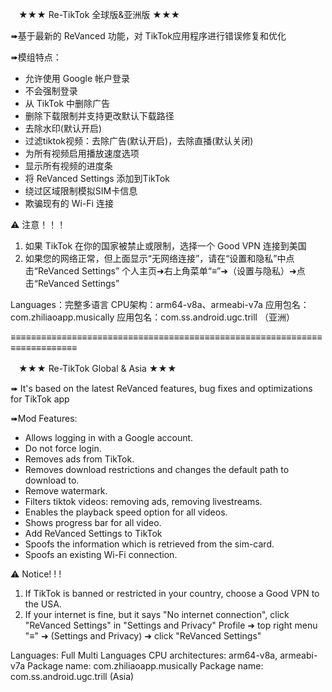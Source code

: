 ㅤ★★★ Re-TikTok 全球版&亚洲版 ★★★ㅤ 
  
➠基于最新的 ReVanced 功能，对 TikTok应用程序进行错误修复和优化 
 
➠模组特点： 
- 允许使用 Google 帐户登录 
- 不会强制登录 
- 从 TikTok 中删除广告 
- 删除下载限制并支持更改默认下载路径 
- 去除水印(默认开启) 
- 过滤tiktok视频：去除广告(默认开启)，去除直播(默认关闭) 
- 为所有视频启用播放速度选项 
- 显示所有视频的进度条 
- 将 ReVanced Settings 添加到TikTok 
- 绕过区域限制模拟SIM卡信息 
- 欺骗现有的 Wi-Fi 连接 
 
 ⚠ 注意！！！ 
1. 如果 TikTok 在你的国家被禁止或限制，选择一个 Good VPN 连接到美国 
2. 如果您的网络正常，但上面显示“无网络连接”，请在“设置和隐私”中点击“ReVanced Settings” 
个人主页➜右上角菜单“≡”➜（设置与隐私）➜点击“ReVanced Settings” 
 
Languages：完整多语言 
CPU架构：arm64-v8a、armeabi-v7a 
应用包名：com.zhiliaoapp.musically 
应用包名：com.ss.android.ugc.trill （亚洲） 
 
≡≡≡≡≡≡≡≡≡≡≡≡≡≡≡≡≡≡≡≡≡≡≡≡≡≡≡≡≡≡≡≡≡≡≡≡≡≡≡≡≡≡≡≡≡≡≡≡≡≡≡≡≡≡≡≡≡≡≡≡≡≡≡≡≡≡≡≡≡≡≡≡≡≡ 
 
ㅤ★★★ Re-TikTok Global & Asia ★★★ㅤ 
 
➠ It's based on the latest ReVanced features, bug fixes and optimizations for TikTok app 
 
➠Mod Features: 
- Allows logging in with a Google account. 
- Do not force login. 
- Removes ads from TikTok. 
- Removes download restrictions and changes the default path to download to. 
- Remove watermark. 
- Filters tiktok videos: removing ads, removing livestreams. 
- Enables the playback speed option for all videos. 
- Shows progress bar for all video. 
- Add ReVanced Settings to TikTok 
- Spoofs the information which is retrieved from the sim-card. 
- Spoofs an existing Wi-Fi connection. 
 
 ⚠ Notice! ! !  
1. If TikTok is banned or restricted in your country, choose a Good VPN to the USA. 
2. If your internet is fine, but it says "No internet connection", click "ReVanced Settings" in "Settings and Privacy" 
Profile ➜ top right menu "≡" ➜ (Settings and Privacy) ➜ click "ReVanced Settings" 
 
Languages: Full Multi Languages 
CPU architectures: arm64-v8a, armeabi-v7a 
Package name: com.zhiliaoapp.musically 
Package name: com.ss.android.ugc.trill (Asia) 